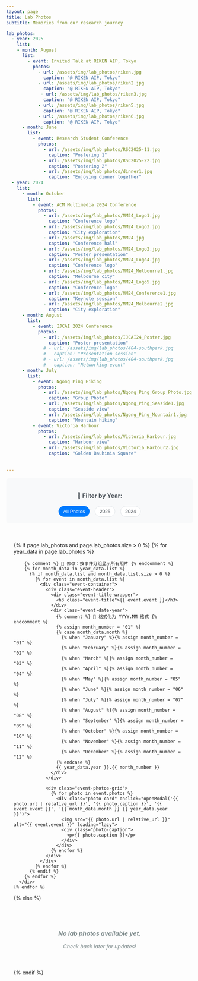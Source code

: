 ```yaml
---
layout: page
title: Lab Photos
subtitle: Memories from our research journey

lab_photos:
  - year: 2025
    list:
    - month: August
      list:
        - event: Invited Talk at RIKEN AIP, Tokyo
          photos:
            - url: /assets/img/lab_photos/riken.jpg
              caption: "@ RIKEN AIP, Tokyo"
            - url: /assets/img/lab_photos/riken2.jpg
              caption: "@ RIKEN AIP, Tokyo"
             - url: /assets/img/lab_photos/riken3.jpg
              caption: "@ RIKEN AIP, Tokyo"
            - url: /assets/img/lab_photos/riken5.jpg
              caption: "@ RIKEN AIP, Tokyo"
            - url: /assets/img/lab_photos/riken6.jpg
              caption: "@ RIKEN AIP, Tokyo"          
      - month: June
        list:
          - event: Research Student Conference
            photos:
              - url: /assets/img/lab_photos/RSC2025-11.jpg
                caption: "Postering 1"
              - url: /assets/img/lab_photos/RSC2025-22.jpg
                caption: "Postering 2"
              - url: /assets/img/lab_photos/dinner1.jpg
                caption: "Enjoying dinner together"
  - year: 2024
    list:
      - month: October
        list:
          - event: ACM Multimedia 2024 Conference
            photos:
              - url: /assets/img/lab_photos/MM24_Logo1.jpg
                caption: "Conference logo"
              - url: /assets/img/lab_photos/MM24_Logo3.jpg
                caption: "City exploration"
              - url: /assets/img/lab_photos/MM24.jpg
                caption: "Conference hall"
              - url: /assets/img/lab_photos/MM24_Logo2.jpg
                caption: "Poster presentation"
              - url: /assets/img/lab_photos/MM24_Logo4.jpg
                caption: "Conference logo"
              - url: /assets/img/lab_photos/MM24_Melbourne1.jpg
                caption: "Melbourne city"
              - url: /assets/img/lab_photos/MM24_Logo5.jpg
                caption: "Conference logo"
              - url: /assets/img/lab_photos/MM24_Conference1.jpg
                caption: "Keynote session"
              - url: /assets/img/lab_photos/MM24_Melbourne2.jpg
                caption: "City exploration"
      - month: August
        list:
          - event: IJCAI 2024 Conference
            photos:
              - url: /assets/img/lab_photos/IJCAI24_Poster.jpg
                caption: "Poster presentation"
              # - url: /assets/img/lab_photos/404-southpark.jpg
              #   caption: "Presentation session"
              # - url: /assets/img/lab_photos/404-southpark.jpg
              #   caption: "Networking event"
      - month: July
        list:
          - event: Ngong Ping Hiking
            photos:
              - url: /assets/img/lab_photos/Ngong_Ping_Group_Photo.jpg
                caption: "Group Photo"
              - url: /assets/img/lab_photos/Ngong_Ping_Seaside1.jpg
                caption: "Seaside view"
              - url: /assets/img/lab_photos/Ngong_Ping_Mountain1.jpg
                caption: "Mountain hiking"
          - event: Victoria Harbour
            photos:
              - url: /assets/img/lab_photos/Victoria_Harbour.jpg
                caption: "Harbour view"
              - url: /assets/img/lab_photos/Victoria_Harbour2.jpg
                caption: "Golden Bauhinia Square"
      
      
---
```


<style>
  /* 🔧 移除年份标题显示 */
  .year-title {
    display: none;
  }

  /* 🔧 修改：事件标题样式 - 参考news页面风格 */
  .event-header {
    margin-bottom: 25px;
    text-align: left;
    padding-bottom: 15px;
    border-bottom: 1px solid #ecf0f1;
    /* 🔧 新增：flex布局以便年份显示在右侧 */
    display: flex;
    justify-content: space-between;
    align-items: flex-start;
  }

  .event-title-wrapper {
    display: flex;
    align-items: center;
    gap: 12px;
    flex-wrap: wrap;
    flex: 1;
  }

  .event-title {
    font-size: 1.4rem;
    font-weight: 600;
    color: #2c3e50;
    margin: 0;
    display: flex;
    align-items: center;
    gap: 10px;
  }

  /* 🔧 修改：将红色圆点替换为相机符号 */
  .event-title::before {
    content: '📷';
    font-size: 1.2rem;
    flex-shrink: 0;
  }

  /* 🔧 移除：胶囊形状的月份样式 */
  .event-date {
    display: none;
  }

  /* 🔧 修改：年份月份组合显示样式 - 2024.07格式 */
  .event-date-year {
    color: #999999 !important;
    font-size: 1.8rem !important;
    font-weight: 300 !important;
    text-align: right;
    flex-shrink: 0;
    margin-left: 20px;
    /* 🔧 确保年份在右侧对齐 */
    align-self: flex-start;
    margin-top: -5px; /* 微调位置 */
    line-height: 1.2;
  }

  /* 其他样式保持不变 */
  .photos-filters {
    text-align: center;
    margin-bottom: 30px;
    padding: 15px;
    background-color: #f8f9fa;
    border-radius: 8px;
    max-width: 80vw !important;
    margin-left: auto;
    margin-right: auto;
  }

  .filter-btn {
    display: inline-block;
    margin: 3px 5px;
    padding: 6px 12px;
    background: #fff;
    border: 1px solid #dee2e6;
    border-radius: 15px;
    color: #495057;
    text-decoration: none;
    font-size: 13px;
    font-weight: 500;
    transition: all 0.2s ease;
    cursor: pointer;
  }

  .filter-btn:hover,
  .filter-btn.active {
    background: #007bff;
    color: white;
    border-color: #007bff;
    text-decoration: none;
  }

  .lab-photos-container {
    max-width: 1400px;
    margin: 0 auto;
    padding: 20px;
  }

  .year-section {
    margin-bottom: 50px;
  }

  .event-container {
    margin-bottom: 40px;
    background: #f8f9fa;
    border-radius: 12px;
    padding: 25px;
    box-shadow: 0 2px 10px rgba(0, 0, 0, 0.05);
    /* 🔧 新增：固定宽度 */
    max-width: 80vw !important; /* 或你想要的任何宽度 */
    margin-left: auto;
    margin-right: auto;
  }

  .event-photos-grid {
    display: grid;
    grid-template-columns: repeat(auto-fit, minmax(300px, 1fr));
    gap: 20px;
    margin-top: 20px;
  }

  .photo-card {
    background: #fff;
    border-radius: 12px;
    box-shadow: 0 4px 15px rgba(0, 0, 0, 0.1);
    overflow: hidden;
    transition: all 0.3s ease;
    cursor: pointer;
  }

  .photo-card:hover {
    transform: translateY(-5px);
    box-shadow: 0 8px 25px rgba(0, 0, 0, 0.15);
  }

  .photo-card img {
    width: 100%;
    height: 250px;
    object-fit: cover;
    transition: transform 0.3s ease;
  }

  .photo-card:hover img {
    transform: scale(1.05);
  }

  .photo-caption {
    padding: 15px 20px;
    background: #fff;
  }

  .photo-caption p {
    margin: 0;
    font-size: 0.95rem;
    color: #495057;
    line-height: 1.4;
    text-align: center;
  }

  .modal-overlay {
    display: none;
    position: fixed;
    top: 0;
    left: 0;
    width: 100%;
    height: 100%;
    background: rgba(0, 0, 0, 0.9);
    z-index: 1000;
    justify-content: center;
    align-items: center;
  }

  .modal-content {
    position: relative;
    max-width: 90%;
    max-height: 90%;
    text-align: center;
  }

  .modal-image {
    max-width: 100%;
    max-height: 80vh;
    object-fit: contain;
    border-radius: 8px;
  }

  .modal-caption {
    background: rgba(255, 255, 255, 0.95);
    color: #2c3e50;
    padding: 15px;
    margin-top: 15px;
    border-radius: 8px;
    font-size: 1.1rem;
    font-weight: 500;
    max-width: 80vw;
    margin-left: auto;
    margin-right: auto;
  }

  .modal-close {
    position: absolute;
    top: -60px;
    right: 0;
    color: white;
    font-size: 2rem;
    cursor: pointer;
    background: rgba(0, 0, 0, 0.6);
    width: 50px;
    height: 50px;
    border-radius: 50%;
    display: flex;
    align-items: center;
    justify-content: center;
    transition: background 0.3s ease;
    z-index: 20;
  }

  .modal-close:hover {
    background: rgba(0, 0, 0, 0.8);
  }

  /* 响应式设计 */
  @media (max-width: 768px) {
    .event-photos-grid {
      grid-template-columns: repeat(auto-fit, minmax(250px, 1fr));
      gap: 15px;
    }
    
    .photo-card img {
      height: 200px;
    }
    
    .lab-photos-container {
      padding: 10px;
    }

    .event-container {
      padding: 15px;
      margin-bottom: 30px;
    }

    .event-title {
      font-size: 1.2rem;
    }

    .filter-btn {
      font-size: 12px;
      padding: 5px 10px;
      margin: 2px 3px;
    }

    .event-title-wrapper {
      gap: 8px;
    }

    /* 🔧 移动端年份月份样式调整 */
    .event-header {
      flex-direction: column;
      align-items: flex-start;
    }

    .event-date-year {
      font-size: 1.2rem !important;
      margin-left: 0;
      margin-top: 10px;
      align-self: flex-end;
    }

    /* 🔧 移动端相机符号调整 */
    .event-title::before {
      font-size: 1rem;
    }
  }

  @media (max-width: 480px) {
    .event-photos-grid {
      grid-template-columns: 1fr;
    }
  }

  /* 加载动画 */
  .photo-card img {
    background: linear-gradient(90deg, #f0f0f0 25%, transparent 37%, #f0f0f0 63%);
    background-size: 400% 100%;
    animation: shimmer 1.5s ease-in-out infinite;
  }

  @keyframes shimmer {
    0% {
      background-position: 100% 50%;
    }
    100% {
      background-position: -100% 50%;
    }
  }

  .empty-state {
    text-align: center;
    padding: 40px;
    color: #7f8c8d;
    font-style: italic;
  }

  .year-section.hidden {
    display: none;
  }
</style>

<!-- 过滤器 -->
<div class="photos-filters">
  <h4 style="margin-bottom: 15px; color: #495057; font-size: 16px;">📸 Filter by Year:</h4>
  <button class="filter-btn active" onclick="filterPhotos('all')" data-filter="all">All Photos</button>
  <button class="filter-btn" onclick="filterPhotos('2025')" data-filter="2025">2025</button>
  <button class="filter-btn" onclick="filterPhotos('2024')" data-filter="2024">2024</button>
</div>

<div class="lab-photos-container">
  {% if page.lab_photos and page.lab_photos.size > 0 %}
    {% for year_data in page.lab_photos %}
      <div class="year-section" data-year="{{ year_data.year }}">
        <h2 class="year-title">{{ year_data.year }}</h2>
        
        {% comment %} 🔧 修改：按事件分组显示所有照片 {% endcomment %}
        {% for month_data in year_data.list %}
          {% if month_data.list and month_data.list.size > 0 %}
            {% for event in month_data.list %}
              <div class="event-container">
                <div class="event-header">
                  <div class="event-title-wrapper">
                    <h3 class="event-title">{{ event.event }}</h3>
                  </div>
                  <div class="event-date-year">
                    {% comment %} 🔧 格式化为 YYYY.MM 格式 {% endcomment %}
                    {% assign month_number = "01" %}
                    {% case month_data.month %}
                      {% when "January" %}{% assign month_number = "01" %}
                      {% when "February" %}{% assign month_number = "02" %}
                      {% when "March" %}{% assign month_number = "03" %}
                      {% when "April" %}{% assign month_number = "04" %}
                      {% when "May" %}{% assign month_number = "05" %}
                      {% when "June" %}{% assign month_number = "06" %}
                      {% when "July" %}{% assign month_number = "07" %}
                      {% when "August" %}{% assign month_number = "08" %}
                      {% when "September" %}{% assign month_number = "09" %}
                      {% when "October" %}{% assign month_number = "10" %}
                      {% when "November" %}{% assign month_number = "11" %}
                      {% when "December" %}{% assign month_number = "12" %}
                    {% endcase %}
                    {{ year_data.year }}.{{ month_number }}
                  </div>
                </div>
                
                <div class="event-photos-grid">
                  {% for photo in event.photos %}
                    <div class="photo-card" onclick="openModal('{{ photo.url | relative_url }}', '{{ photo.caption }}', '{{ event.event }}', '{{ month_data.month }} {{ year_data.year }}')">
                      <img src="{{ photo.url | relative_url }}" alt="{{ event.event }}" loading="lazy">
                      <div class="photo-caption">
                        <p>{{ photo.caption }}</p>
                      </div>
                    </div>
                  {% endfor %}
                </div>
              </div>
            {% endfor %}
          {% endif %}
        {% endfor %}
      </div>
    {% endfor %}
  {% else %}
    <div class="empty-state">
      <h3>No lab photos available yet.</h3>
      <p>Check back later for updates!</p>
    </div>
  {% endif %}
</div>

<!-- 🔧 修改：简单模态框 -->
<div id="photoModal" class="modal-overlay" onclick="closeModal()">
  <div class="modal-content" onclick="event.stopPropagation()">
    <span class="modal-close" onclick="closeModal()">&times;</span>
    <img id="modalImage" class="modal-image" src="" alt="">
    <div id="modalCaption" class="modal-caption"></div>
  </div>
</div>

<script>
  // 过滤照片函数
  function filterPhotos(filterType) {
    const buttons = document.querySelectorAll('.filter-btn');
    buttons.forEach(btn => {
      btn.classList.remove('active');
      if (btn.getAttribute('data-filter') === filterType) {
        btn.classList.add('active');
      }
    });
    
    const yearSections = document.querySelectorAll('.year-section');
    let visibleCount = 0;
    
    yearSections.forEach(section => {
      const year = section.getAttribute('data-year');
      
      let shouldShow = false;
      
      if (filterType === 'all') {
        shouldShow = true;
      } else {
        shouldShow = year === filterType;
      }
      
      if (shouldShow) {
        section.classList.remove('hidden');
        visibleCount++;
      } else {
        section.classList.add('hidden');
      }
    });
    
    console.log(`Filtered photos: ${visibleCount} sections visible for filter "${filterType}"`);
  }

  // 🔧 修改：简单的模态框功能
  function openModal(imageSrc, caption, eventTitle, date) {
    const modal = document.getElementById('photoModal');
    const modalImg = document.getElementById('modalImage');
    const modalCaption = document.getElementById('modalCaption');
    
    modal.style.display = 'flex';
    modalImg.src = imageSrc;
    modalCaption.innerHTML = `<strong>${eventTitle}</strong><br>${caption}<br><small style="color: #7f8c8d;">${date}</small>`;
    
    // 防止页面滚动
    document.body.style.overflow = 'hidden';
  }

  // 关闭模态框
  function closeModal() {
    const modal = document.getElementById('photoModal');
    modal.style.display = 'none';
    
    // 恢复页面滚动
    document.body.style.overflow = 'auto';
  }

  // ESC键关闭模态框
  document.addEventListener('keydown', function(event) {
    if (event.key === 'Escape') {
      closeModal();
    }
  });

  // 图片加载完成后移除加载动画
  document.addEventListener('DOMContentLoaded', function() {
    const images = document.querySelectorAll('.photo-card img');
    images.forEach(img => {
      img.addEventListener('load', function() {
        this.style.animation = 'none';
        this.style.background = 'none';
      });
    });
  });

  // 懒加载优化
  if ('IntersectionObserver' in window) {
    const imageObserver = new IntersectionObserver((entries, observer) => {
      entries.forEach(entry => {
        if (entry.isIntersecting) {
          const img = entry.target;
          img.src = img.dataset.src || img.src;
          img.classList.remove('lazy');
          imageObserver.unobserve(img);
        }
      });
    });

    const images = document.querySelectorAll('img[loading="lazy"]');
    images.forEach(img => imageObserver.observe(img));
  }
</script>





